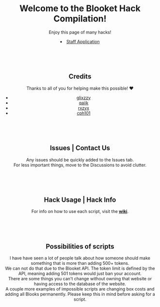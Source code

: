 <div align="center"> <!-- don't remove this -->
  <h1>Welcome to the Blooket Hack Compilation!</h1>
  <p>
    Enjoy this page of many hacks!
    <li><a href="https://forms.gle/Qt7tGSw4WAEzuVPs8">Staff Application</a></li>
  </p>
  <br>
  <br>
  <br>
  <h2>Credits</h2>
  <p>Thanks to all of you for helping make this possible! ❤️</p>
  <ul>
    <li><a href="https://github.com/therealgliz/blooket-hacks">glixzzy</a></li>
    <li><a href="https://github.com/qaiik/blkt-reader">qaiik</a></li>
    <li><a href="https://github.com/rxzyx/Blooket-Hacks">rxzyx</a></li>
    <li><a href="https://github.com/cph101/Blooket-Hacks">cph101</a></li>
   
  </ul>
  <br>
  <br>
  <br>
  <h2>Issues | Contact Us</h2>
  <p>Any issues should be quickly added to the Issues tab.<br>For less important things, move to the Discussions to avoid clutter.</p>
  <br>
  <br>
  <br>
  <h2>Hack Usage | Hack Info</h2>
  <p>For info on how to use each script, visit the <b><a href="https://github.com/Hankypoo7/The-blooket-hacks/wiki">wiki</a></b>.</p>
  <br>
  <br>
  <br>
  <h2>Possibilities of scripts</h2>
  <p>
    I have have seen a lot of people talk about how someone should make something that is more than adding 500+ tokens.<br>
    We can not do that due to the Blooket API. The token limit is defined by the API, meaning adding 501 tokens would just ban your account.<br>
    There are some things you can't change without owning that website or having access to the database of the website.<br>
    A couple more examples of impossible scripts are changing box costs and adding all Blooks permanently. Please keep this in mind before asking for a script.<br>
  </p>
</div>
